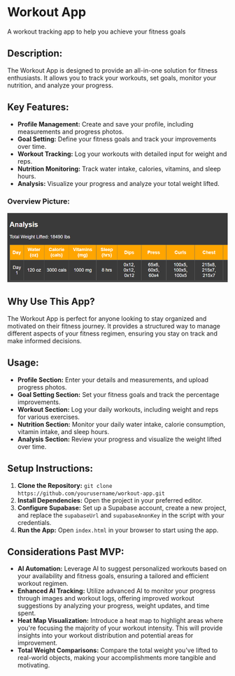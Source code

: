 # Workout App

A workout tracking app to help you achieve your fitness goals

## Description:

The Workout App is designed to provide an all-in-one solution for fitness enthusiasts. It allows you to track your workouts, set goals, monitor your nutrition, and analyze your progress.

## Key Features:

- **Profile Management:** Create and save your profile, including measurements and progress photos.
- **Goal Setting:** Define your fitness goals and track your improvements over time.
- **Workout Tracking:** Log your workouts with detailed input for weight and reps.
- **Nutrition Monitoring:** Track water intake, calories, vitamins, and sleep hours.
- **Analysis:** Visualize your progress and analyze your total weight lifted.

### Overview Picture:
![Overview of Workout Tracking](https://github.com/Brock-Denton/Workout-App/blob/main/workoutTable.png)

## Why Use This App?

The Workout App is perfect for anyone looking to stay organized and motivated on their fitness journey. It provides a structured way to manage different aspects of your fitness regimen, ensuring you stay on track and make informed decisions.

## Usage:

- **Profile Section:** Enter your details and measurements, and upload progress photos.
- **Goal Setting Section:** Set your fitness goals and track the percentage improvements.
- **Workout Section:** Log your daily workouts, including weight and reps for various exercises.
- **Nutrition Section:** Monitor your daily water intake, calorie consumption, vitamin intake, and sleep hours.
- **Analysis Section:** Review your progress and visualize the weight lifted over time.

## Setup Instructions:

1. **Clone the Repository:** `git clone https://github.com/yourusername/workout-app.git`
2. **Install Dependencies:** Open the project in your preferred editor.
3. **Configure Supabase:** Set up a Supabase account, create a new project, and replace the `supabaseUrl` and `supabaseAnonKey` in the script with your credentials.
4. **Run the App:** Open `index.html` in your browser to start using the app.

## Considerations Past MVP:

- **AI Automation:** Leverage AI to suggest personalized workouts based on your availability and fitness goals, ensuring a tailored and efficient workout regimen.
- **Enhanced AI Tracking:** Utilize advanced AI to monitor your progress through images and workout logs, offering improved workout suggestions by analyzing your progress, weight updates, and time spent.
- **Heat Map Visualization:** Introduce a heat map to highlight areas where you're focusing the majority of your workout intensity. This will provide insights into your workout distribution and potential areas for improvement.
- **Total Weight Comparisons:** Compare the total weight you've lifted to real-world objects, making your accomplishments more tangible and motivating.
